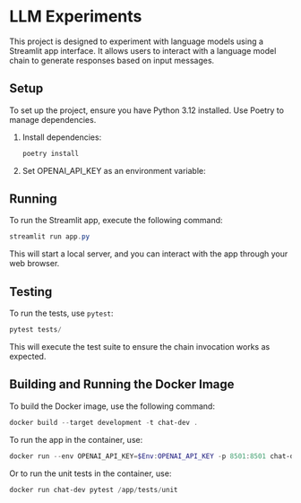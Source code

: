 # LLM Experiments

This project is designed to experiment with language models using a Streamlit app interface. It allows users to interact with a language model chain to generate responses based on input messages.

## Setup

To set up the project, ensure you have Python 3.12 installed. Use Poetry to manage dependencies.

1. Install dependencies:
   ```powershell
   poetry install
   ```

2. Set OPENAI_API_KEY as an environment variable:

## Running
To run the Streamlit app, execute the following command:
```powershell
streamlit run app.py
```

This will start a local server, and you can interact with the app through your web browser.

## Testing

To run the tests, use `pytest`:
```powershell
pytest tests/
```

This will execute the test suite to ensure the chain invocation works as expected.

## Building and Running the Docker Image

To build the Docker image, use the following command:
```powershell
docker build --target development -t chat-dev .
```

To run the app in the container, use:
```powershell
docker run --env OPENAI_API_KEY=$Env:OPENAI_API_KEY -p 8501:8501 chat-dev
```

Or to run the unit tests in the container, use:
```powershell
docker run chat-dev pytest /app/tests/unit
```

